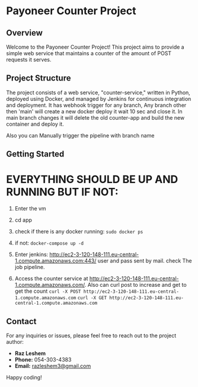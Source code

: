 # Payoneer Counter Project

## Overview

Welcome to the Payoneer Counter Project! This project aims to provide a simple web service that maintains a counter of the amount of POST requests it serves.

## Project Structure

The project consists of a web service, "counter-service," written in Python, deployed using Docker, and managed by Jenkins for continuous integration and deployment.
It has webhook trigger for any branch,
Any branch other then 'main' will create a new docker deploy it wait 10 sec and close it.
In main branch changes it will delete the old counter-app and build the new container and deploy it.

Also you can Manually trigger the pipeline with branch name

## Getting Started

#  EVERYTHING SHOULD BE UP AND RUNNING BUT IF NOT:

1. Enter the vm

2. cd app

3. check if there is any docker running:
    ```sudo docker ps```

4. if not:
    ```docker-compose up -d```

5. Enter jenkins:
    http://ec2-3-120-148-111.eu-central-1.compute.amazonaws.com:443/
    user and pass sent by mail.
    check The job pipeline.

6. Access the counter service at http://ec2-3-120-148-111.eu-central-1.compute.amazonaws.com/.
   Also can curl post to increase and get to get the count
   ```curl -X POST http://ec2-3-120-148-111.eu-central-1.compute.amazonaws.com```
   ```curl -X GET http://ec2-3-120-148-111.eu-central-1.compute.amazonaws.com```

## Contact

For any inquiries or issues, please feel free to reach out to the project author:

- **Raz Leshem**
- **Phone:** 054-303-4383
- **Email:** razleshem3@gmail.com

Happy coding!